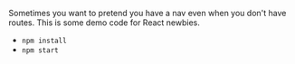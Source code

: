 Sometimes you want to pretend you have a nav even when you don't have routes. This is some demo code for React newbies.

- `npm install`
- `npm start`
